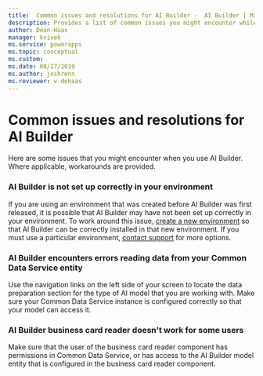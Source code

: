 ```yaml
---
title:  Common issues and resolutions for AI Builder -  AI Builder | Microsoft Docs
description: Provides a list of common issues you might encounter while using AI Builder, and potential workarounds where applicable.
author: Dean-Haas
manager: kvivek
ms.service: powerapps
ms.topic: conceptual
ms.custom: 
ms.date: 08/27/2019
ms.author: joshrenn
ms.reviewer: v-dehaas
---
```


# Common issues and resolutions for AI Builder

Here are some issues that you might encounter when you  use AI Builder. Where applicable, workarounds are provided.

### AI Builder is not set up correctly in your environment

If you are using an environment that was created before AI Builder was first released, it is possible that AI Builder may have not been set up correctly in your environment. To work around this issue, [create a new environment](https://docs.microsoft.com/power-platform/admin/create-environment) so that AI Builder can be correctly installed in that new environment. If you must use a particular environment, [contact support](https://docs.microsoft.com/power-platform/admin/get-help-support) for more options.

### AI Builder encounters errors reading data from your Common Data Service entity

Use the navigation links on the left side of your screen to locate the data preparation section for the type of AI model that you are working with. Make sure your Common Data Service instance is configured correctly so that your model can access it.

### AI Builder business card reader doesn't work for some users

Make sure that the user of the business card reader component has permissions in Common Data Service, or has access to the AI Builder model entity that is configured in the business card reader component.
